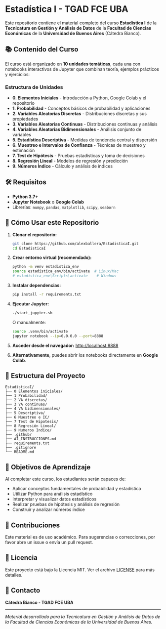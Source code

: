 # Estadística I - TGAD FCE UBA

Este repositorio contiene el material completo del curso **Estadística I** de la **Tecnicatura en Gestión y Análisis de Datos** de la **Facultad de Ciencias Económicas** de la **Universidad de Buenos Aires** (Cátedra Bianco).

## 📚 Contenido del Curso

El curso está organizado en **10 unidades temáticas**, cada una con notebooks interactivos de Jupyter que combinan teoría, ejemplos prácticos y ejercicios:

### Estructura de Unidades

- **0. Elementos Iniciales** - Introducción a Python, Google Colab y el repositorio
- **1. Probabilidad** - Conceptos básicos de probabilidad y aplicaciones
- **2. Variables Aleatorias Discretas** - Distribuciones discretas y sus propiedades
- **3. Variables Aleatorias Continuas** - Distribuciones continuas y análisis
- **4. Variables Aleatorias Bidimensionales** - Análisis conjunto de variables
- **5. Estadística Descriptiva** - Medidas de tendencia central y dispersión
- **6. Muestreo e Intervalos de Confianza** - Técnicas de muestreo y estimación
- **7. Test de Hipótesis** - Pruebas estadísticas y toma de decisiones
- **8. Regresión Lineal** - Modelos de regresión y predicción
- **9. Números Índice** - Cálculo y análisis de índices

## 🛠️ Requisitos

- **Python 3.7+**
- **Jupyter Notebook** o **Google Colab**
- Librerías: `numpy`, `pandas`, `matplotlib`, `scipy`, `seaborn`

## 🚀 Cómo Usar este Repositorio

1. **Clonar el repositorio:**
   ```bash
   git clone https://github.com/alexballera/EstadisticaI.git
   cd EstadisticaI
   ```

2. **Crear entorno virtual (recomendado):**
   ```bash
   python -m venv estadistica_env
   source estadistica_env/bin/activate  # Linux/Mac
   # estadistica_env\Scripts\activate    # Windows
   ```

3. **Instalar dependencias:**
   ```bash
   pip install -r requirements.txt
   ```

4. **Ejecutar Jupyter:**

   ```bash
   ./start_jupyter.sh
   ```

   O manualmente:
   ```bash
   source .venv/bin/activate
   jupyter notebook --ip=0.0.0.0 --port=8888
   ```

5. **Acceder desde el navegador:** <http://localhost:8888>

6. **Alternativamente**, puedes abrir los notebooks directamente en **Google Colab**.

## 📁 Estructura del Proyecto

```
EstadisticaI/
├── 0 Elementos iniciales/
├── 1 Probabilidad/
├── 2 VA discretas/
├── 3 VA continuas/
├── 4 VA bidimensionales/
├── 5 Descriptiva/
├── 6 Muestreo e IC/
├── 7 Test de Hipotesis/
├── 8 Regresión Lineal/
├── 9 Numeros Indice/
├── .github/
├── AI_INSTRUCCIONES.md
├── requirements.txt
├── .gitignore
└── README.md
```

## 🎯 Objetivos de Aprendizaje

Al completar este curso, los estudiantes serán capaces de:

- Aplicar conceptos fundamentales de probabilidad y estadística
- Utilizar Python para análisis estadístico
- Interpretar y visualizar datos estadísticos
- Realizar pruebas de hipótesis y análisis de regresión
- Construir y analizar números índice

## 👥 Contribuciones

Este material es de uso académico. Para sugerencias o correcciones, por favor abre un issue o envía un pull request.

## 📄 Licencia

Este proyecto está bajo la Licencia MIT. Ver el archivo [LICENSE](LICENSE) para más detalles.

## 📧 Contacto

**Cátedra Bianco - TGAD FCE UBA**

---

*Material desarrollado para la Tecnicatura en Gestión y Análisis de Datos de la Facultad de Ciencias Económicas de la Universidad de Buenos Aires.*
